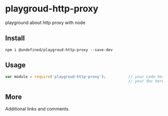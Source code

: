 # playgroud-http-proxy

playground about http proxy with node

## Install

    npm i @undefined/playgroud-http-proxy --save-dev

## Usage

```js
var module = require('playgroud-http-proxy');          // your code here,
                                                       // your doc here.
```

## More

Additional links and comments.